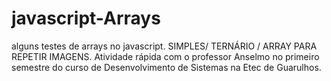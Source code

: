 # javascript-Arrays
alguns testes de arrays no javascript. SIMPLES/ TERNÁRIO / ARRAY PARA REPETIR IMAGENS. Atividade rápida com o professor Anselmo no primeiro semestre do curso de Desenvolvimento de Sistemas na Etec de Guarulhos.
<br><br>
